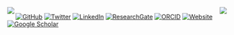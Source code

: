 <picture>
  <source srcset="https://raw.githubusercontent.com/Archfx/github-stats/master/generated/overview.svg#gh-dark-mode-only" media="(prefers-color-scheme: dark)">
  <img src="https://raw.githubusercontent.com/Archfx/github-stats/master/generated/overview.svg#gh-light-mode-only" align="left">
</picture>

<picture>
  <source srcset="https://raw.githubusercontent.com/Archfx/github-stats/master/generated/languages.svg#gh-dark-mode-only" media="(prefers-color-scheme: dark)">
  <img src="https://raw.githubusercontent.com/Archfx/github-stats/master/generated/languages.svg#gh-light-mode-only"  align="right">
</picture> 




[![GitHub](https://img.shields.io/badge/-@archfx-181717?style=flat-square&logo=GitHub&logoColor=white)](https://github.com/archfx)
[![Twitter](https://img.shields.io/twitter/follow/ArunaFX?label=%40ArunaFX&logo=Twitter&color=blue&logoColor=blue&style=flat-square)](https://twitter.com/ArunaFX)
[![LinkedIn](https://img.shields.io/badge/-LinkedIn-0077B5?style=flat-square&logo=Linkedin&logoColor=white)](https://www.linkedin.com/in/arunajayasena)
[![ResearchGate](https://img.shields.io/badge/-ResearchGate-00CCBB?style=flat-square&logo=ResearchGate&logoColor=white)](https://www.researchgate.net/profile/Arunajayasena)
[![ORCID](https://img.shields.io/badge/-ORCID-A6CE39?style=flat-square&logo=ORCID&logoColor=white)](https://orcid.org/0000-0002-8347-5065) 
[![Website](https://img.shields.io/website?label=archfx.github.io&url=https%3A%2F%2Farchfx.github.io&style=flat-square)](https://archfx.github.io)
[![Google Scholar](https://img.shields.io/badge/GScholar--blue.svg?style=flat-square)](https://scholar.google.com/citations?user=VIHZNs8AAAAJ&hl=en&oi=ao)




